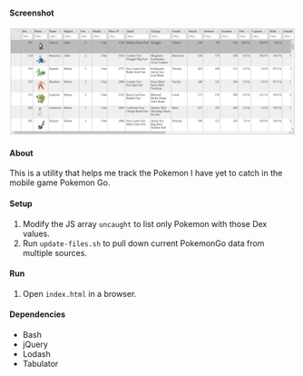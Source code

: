 #### Screenshot

![Screenshot](media/screenshot.png)

#### About

This is a utility that helps me track the Pokemon I have yet to catch in the mobile game Pokemon Go.

#### Setup

1. Modify the JS array `uncaught` to list only Pokemon with those Dex values.
2. Run `update-files.sh` to pull down current PokemonGo data from multiple sources.

#### Run

1. Open `index.html` in a browser.

#### Dependencies

- Bash
- jQuery
- Lodash
- Tabulator
